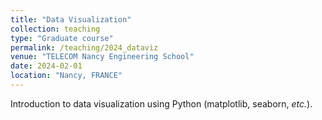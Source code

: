 ```yaml
---
title: "Data Visualization"
collection: teaching
type: "Graduate course"
permalink: /teaching/2024_dataviz
venue: "TELECOM Nancy Engineering School"
date: 2024-02-01
location: "Nancy, FRANCE"
---
```


Introduction to data visualization using Python (matplotlib, seaborn, *etc.*).
